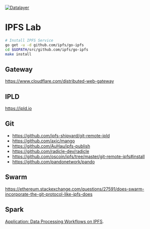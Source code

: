[![Datalayer](https://docs.datalayer.io/logo/datalayer-25.svg)](https://datalayer.io)

# IPFS Lab

```bash
# Install IPFS Service
go get -u -d github.com/ipfs/go-ipfs
cd $GOPATH/src/github.com/ipfs/go-ipfs
make install
```

## Gateway

https://www.cloudflare.com/distributed-web-gateway

## IPLD

https://ipld.io

## Git

+ https://github.com/ipfs-shipyard/git-remote-ipld
+ https://github.com/axic/mango
+ https://github.com/AuHau/ipfs-publish
+ https://github.com/radicle-dev/radicle
+ https://github.com/oscoin/ipfs/tree/master/git-remote-ipfs#install
+ https://github.com/pandonetwork/pando

## Swarm

https://ethereum.stackexchange.com/questions/27591/does-swarm-incorporate-the-git-protocol-like-ipfs-does

## Spark

[Application: Data Processing Workflows on IPFS](https://github.com/ipfs/ipfs/issues/248).
